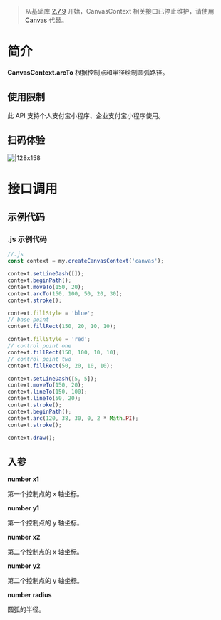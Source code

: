 > 从基础库 [2.7.9](https://opendocs.alipay.com/mini/framework/lib-upgrade-v2) 开始，CanvasContext 相关接口已停止维护，请使用 [Canvas](https://opendocs.alipay.com/mini/01vzqv) 代替。

# 简介

**CanvasContext.arcTo** 根据控制点和半径绘制圆弧路径。

## 使用限制

此 API 支持个人支付宝小程序、企业支付宝小程序使用。

## 扫码体验

![|128x158](https://cdn.nlark.com/yuque/0/2021/png/179989/1624962146631-2d9e47e9-40e8-4f38-a51e-a01d9bf60f46.png#align=left&display=inline&height=158&margin=%5Bobject%20Object%5D&originHeight=158&originWidth=128&status=done&style=stroke&width=128)

# 接口调用

## 示例代码

### .js 示例代码

```javascript
//.js
const context = my.createCanvasContext('canvas');

context.setLineDash([]);
context.beginPath();
context.moveTo(150, 20);
context.arcTo(150, 100, 50, 20, 30);
context.stroke();

context.fillStyle = 'blue';
// base point
context.fillRect(150, 20, 10, 10);

context.fillStyle = 'red';
// control point one
context.fillRect(150, 100, 10, 10);
// control point two
context.fillRect(50, 20, 10, 10);

context.setLineDash([5, 5]);
context.moveTo(150, 20);
context.lineTo(150, 100);
context.lineTo(50, 20);
context.stroke();
context.beginPath();
context.arc(120, 38, 30, 0, 2 * Math.PI);
context.stroke();

context.draw();
```

## 入参

**number x1**

第一个控制点的 x 轴坐标。

**number y1**

第一个控制点的 y 轴坐标。

**number x2**

第二个控制点的 x 轴坐标。

**number y2**

第二个控制点的 y 轴坐标。

**number radius**

圆弧的半径。
